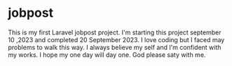 # jobpost
This is my first Laravel jobpost project. I'm starting this project september 10 ,2023 and completed 20 September 2023.
I love coding but I faced may problems to walk this way.
I always believe my self and I'm confident with my works. 
I hope my one day will day one.
God please saty with me.
